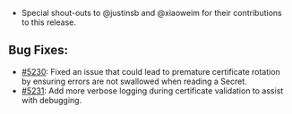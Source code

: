 *   Special shout-outs to @justinsb and @xiaoweim for their contributions to this release.

## Bug Fixes:

*   [#5230](https://github.com/GoogleCloudPlatform/k8s-config-connector/pull/5230): Fixed an issue that could lead to premature certificate rotation by ensuring errors are not swallowed when reading a Secret.
*   [#5231](https://github.com/GoogleCloudPlatform/k8s-config-connector/pull/5231): Add more verbose logging during certificate validation to assist with debugging.
